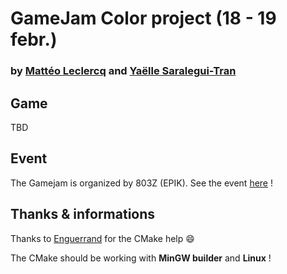 # GameJam Color project (18 - 19 febr.)
### by [Mattéo Leclercq](https://github.com/MatteoL-W/) and [Yaëlle Saralegui-Tran](https://github.com/yaelleainhoa) 

## Game

TBD

## Event

The Gamejam is organized by 803Z (EPIK). See the event [here](https://www.facebook.com/events/4868608719860998?ref=newsfeed) !

## Thanks & informations

Thanks to [Enguerrand](https://github.com/dsmtE) for the CMake help 😄

The CMake should be working with **MinGW builder** and **Linux** !
